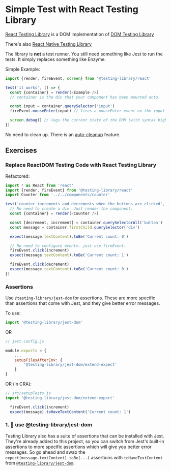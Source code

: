 # Simple Test with React Testing Library

[React Testing Library](https://testing-library.com/react) is a DOM implementation of [DOM Testing Library](https://testing-library.com/)

There's also [React Native Testing Library](https://testing-library.com/react-native)

The library is **not** a test runner. You still need something like Jest to run the tests. It simply replaces something like Enzyme.



Simple Example:

```javascript
import {render, fireEvent, screen} from '@testing-library/react'

test('it works', () => {
  const {container} = render(<Example />)
  // container is the div that your component has been mounted onto.

  const input = container.querySelector('input')
  fireEvent.mouseEnter(input) // fires a mouseEnter event on the input

  screen.debug() // logs the current state of the DOM (with syntax highlighting!)
})
```

No need to clean up. There is an [auto-cleanup](https://testing-library.com/docs/react-testing-library/api#cleanup) feature.

## Exercises

### Replace ReactDOM Testing Code with React Testing Library

Refactored:

```javascript
import * as React from 'react'
import {render, fireEvent} from '@testing-library/react'
import Counter from '../../components/counter'

test('counter increments and decrements when the buttons are clicked', () => {
  // No need to create a div. Just render the component.
  const {container} = render(<Counter />)

  const [decrement, increment] = container.querySelectorAll('button')
  const message = container.firstChild.querySelector('div')

  expect(message.textContent).toBe('Current count: 0')

  // No need to configure events. just use fireEvent.
  fireEvent.click(increment)
  expect(message.textContent).toBe('Current count: 1')

  fireEvent.click(decrement)
  expect(message.textContent).toBe('Current count: 0')
})
```



### Assertions

Use `@testing-library/jest-dom` for assertions. These are more specific than assertions that come with Jest, and they give better error messages.

To use:

```javascript
import '@testing-library/jest-dom'
```

OR

```javascript
// jest.config.js

module.exports = {
	...
	setupFilesAfterEnv: {
		'@testing-library/jest-dom/extend-expect'
	}
}
```

OR (in CRA):

```javascript
// src/setupTests.js
import '@testing-library/jest-dom/extend-expect'
```



```javascript
  fireEvent.click(increment)
  expect(message).toHaveTextContent('Current count: 1')
```







### 1. 💯 use @testing-library/jest-dom

Testing Library also has a suite of assertions that can be installed with Jest. They're already added to this project, so you can switch from Jest's built-in assertions to more specific assertions which will give you better error messages. So go ahead and swap the `expect(message.textContent).toBe(...)` assertions with `toHaveTextContent` from [`@testing-library/jest-dom`](http://testing-library.com/jest-dom).